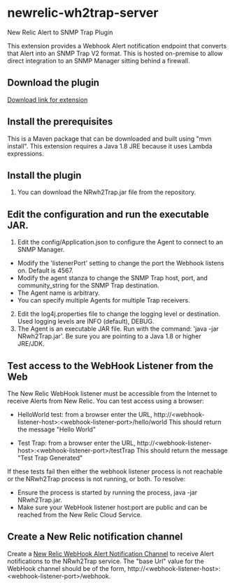 # newrelic-wh2trap-server
New Relic Alert to SNMP Trap Plugin

This extension provides a Webhook Alert notification endpoint that converts that Alert into an SNMP Trap V2 format. This is hosted on-premise to allow direct integration to an SNMP Manager sitting behind a firewall. 

## Download the plugin

[Download link for extension](https://github.com/ddarwin/newrelic-wh2trap-server.git)

## Install the prerequisites

This is a Maven package that can be downloaded and built using "mvn install". 
This extension requires a Java 1.8 JRE because it uses Lambda expressions. 

## Install the plugin

1. You can download the NRwh2Trap.jar file from the repository.
   
## Edit the configuration and run the executable JAR. 

1. Edit the config/Application.json to configure the Agent to connect to an SNMP Manager.
  - Modify the 'listenerPort' setting to change the port the Webhook listens on. Default is 4567.
  - Modify the agent stanza to change the SNMP Trap host, port, and community_string for the SNMP Trap destination. 
  - The Agent name is arbitrary.
  - You can specify multiple Agents for multiple Trap receivers. 
2. Edit the log4j.properties file to change the logging level or destination. Used logging levels are INFO (default), DEBUG. 
3. The Agent is an executable JAR file. Run with the command: 'java -jar NRwh2Trap.jar'. Be sure you are pointing to a Java 1.8 or higher JRE/JDK. 

## Test access to the WebHook Listener from the Web

The New Relic WebHook listener must be accessible from the Internet to receive Alerts from New Relic. You can test access using a browser:

- HelloWorld test: from a browser enter the URL, http://\<webhook-listener-host\>:\<webhook-listener-port\>/hello/world
      This should return the message "Hello World"

- Test Trap: from a browser enter the URL, http://\<webhook-listener-host\>:\<webhook-listener-port\>/testTrap
      This should return the message "Test Trap Generated"
   
If these tests fail then either the webhook listener process is not reachable or the NRwh2Trap process is not running, or both. To resolve: 
   - Ensure the process is started by running the process, java -jar NRwh2Trap.jar.
   - Make sure your WebHook listener host:port are public and can be reached from the New Relic Cloud Service. 
   
## Create a New Relic notification channel 

Create a [New Relic WebHook Alert Notification Channel](https://docs.newrelic.com/docs/alerts-applied-intelligence/new-relic-alerts/alert-notifications/notification-channels-control-where-send-alerts) to receive Alert notifications to the NRwh2Trap service. The "base Url" value for the WebHook channel should be of the form, http://\<webhook-listener-host\>:\<webhook-listener-port\>/webhook.







  
